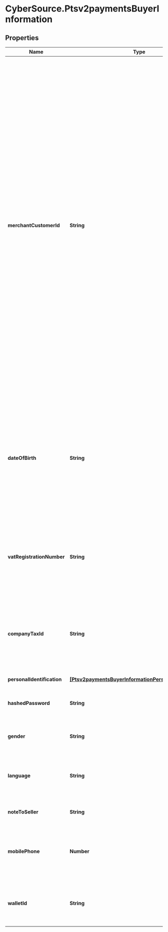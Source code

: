 # CyberSource.Ptsv2paymentsBuyerInformation

## Properties
Name | Type | Description | Notes
------------ | ------------- | ------------- | -------------
**merchantCustomerId** | **String** | Your identifier for the customer.  When a subscription or customer profile is being created, the maximum length for this field for most processors is 30. Otherwise, the maximum length is 100.  #### Comercio Latino For recurring payments in Mexico, the value is the customer's contract number. Note Before you request the authorization, you must inform the issuer of the customer contract numbers that will be used for recurring transactions.  #### Worldpay VAP For a follow-on credit with Worldpay VAP, CyberSource checks the following locations, in the order given, for a customer account ID value and uses the first value it finds: 1. `customer_account_id` value in the follow-on credit request 2. Customer account ID value that was used for the capture that is being credited 3. Customer account ID value that was used for the original authorization If a customer account ID value cannot be found in any of these locations, then no value is used.  | [optional] 
**dateOfBirth** | **String** | Recipient's date of birth. **Format**: `YYYYMMDD`.  This field is a `pass-through`, which means that CyberSource ensures that the value is eight numeric characters but otherwise does not verify the value or modify it in any way before sending it to the processor. If the field is not required for the transaction, CyberSource does not forward it to the processor.  | [optional] 
**vatRegistrationNumber** | **String** | Customer's government-assigned tax identification number.  #### Tax Calculation Optional for international and value added taxes only. Not applicable to U.S. and Canadian taxes.  | [optional] 
**companyTaxId** | **String** | Company's tax identifier. This is only used for eCheck service.  ** TeleCheck ** Contact your TeleCheck representative to find out whether this field is required or optional.  ** All Other Processors ** Not used.  | [optional] 
**personalIdentification** | [**[Ptsv2paymentsBuyerInformationPersonalIdentification]**](Ptsv2paymentsBuyerInformationPersonalIdentification.md) |  | [optional] 
**hashedPassword** | **String** | The merchant's password that CyberSource hashes and stores as a hashed password.  | [optional] 
**gender** | **String** | Customer's gender. Possible values are F (female), M (male),O (other). | [optional] 
**language** | **String** | language setting of the user.  Supports 2-character language codes (e.g., en, fr) and 5-character locale values (e.g., en-US, fr-CA).  | [optional] 
**noteToSeller** | **String** | Note to the recipient of the funds in this transaction | [optional] 
**mobilePhone** | **Number** | Cardholder's mobile phone number. **Important** Required for Visa Secure transactions in Brazil. Do not use this request field for any other types of transactions.  | [optional] 
**walletId** | **String** | The one-time identification code of the Alipay wallet user.  It is scanned from the barcode that is shown by the mobile application.  | [optional] 


